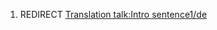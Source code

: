 1.  REDIRECT [Translation talk:Intro
    sentence1/de](Translation_talk:Intro_sentence1/de "wikilink")